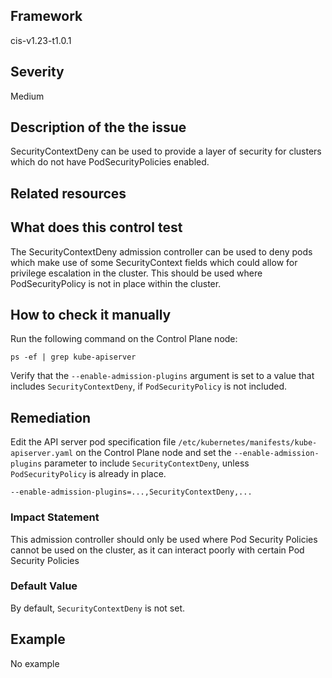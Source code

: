 ## Framework
cis-v1.23-t1.0.1
 
## Severity
Medium

## Description of the the issue
SecurityContextDeny can be used to provide a layer of security for clusters which do not have PodSecurityPolicies enabled.
 
## Related resources

## What does this control test
The SecurityContextDeny admission controller can be used to deny pods which make use of some SecurityContext fields which could allow for privilege escalation in the cluster. This should be used where PodSecurityPolicy is not in place within the cluster.
 
## How to check it manually
Run the following command on the Control Plane node:

 
```
ps -ef | grep kube-apiserver

```
 Verify that the `--enable-admission-plugins` argument is set to a value that includes `SecurityContextDeny`, if `PodSecurityPolicy` is not included.
## Remediation
Edit the API server pod specification file `/etc/kubernetes/manifests/kube-apiserver.yaml` on the Control Plane node and set the `--enable-admission-plugins` parameter to include `SecurityContextDeny`, unless `PodSecurityPolicy` is already in place.

 
```
--enable-admission-plugins=...,SecurityContextDeny,...

```
 
### Impact Statement
This admission controller should only be used where Pod Security Policies cannot be used on the cluster, as it can interact poorly with certain Pod Security Policies
### Default Value
By default, `SecurityContextDeny` is not set.
## Example
No example

